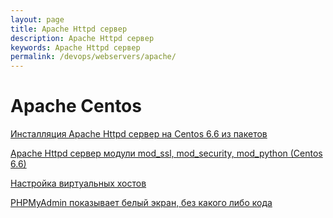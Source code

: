 ```yaml
---
layout: page
title: Apache Httpd сервер
description: Apache Httpd сервер
keywords: Apache Httpd сервер
permalink: /devops/webservers/apache/
---
```


# Apache Centos

[Инсталляция Apache Httpd сервер на Centos 6.6 из пакетов](/devops/webservers/apache/install/)

[Apache Httpd сервер модули mod_ssl, mod_security, mod_python (Centos 6.6)](/devops/webservers/apache/mods/)

[Настройка виртуальных хостов](/devops/webservers/apache/virtual-hosts/)

[PHPMyAdmin показывает белый экран, без какого либо кода](/devops/webservers/apache/phpmyadmin/)
